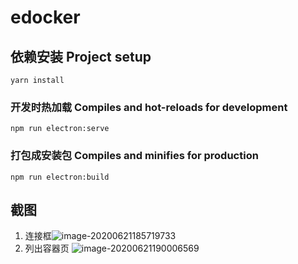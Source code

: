 # edocker



## 依赖安装 Project setup

```
yarn install
```

### 开发时热加载 Compiles and hot-reloads for development
```
npm run electron:serve
```

### 打包成安装包 Compiles and minifies for production

```
npm run electron:build
```



## 截图

1. 连接框![image-20200621185719733](https://gitee.com/dongyuhang/picbed/raw/master/connect20200621185719.png)
2. 列出容器页 ![image-20200621190006569](https://gitee.com/dongyuhang/picbed/raw/master/list_containers_20200621190006.png)

